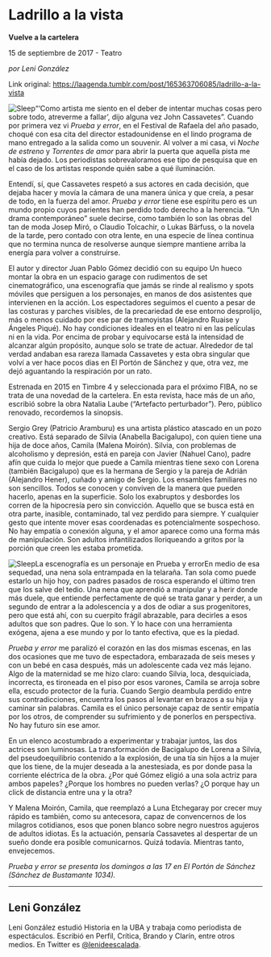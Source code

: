 # Ladrillo a la vista

**Vuelve a la cartelera**

15 de septiembre de 2017 - Teatro

_por Leni González_

Link original: https://laagenda.tumblr.com/post/165363706085/ladrillo-a-la-vista

![Sleep](https://64.media.tumblr.com/e41f1cd935cb1937f74c3a29a78e3eb8/tumblr_inline_pk0l7ytKWa1t6q87u_500.jpg)“‘Como artista me siento en el deber de intentar muchas cosas pero sobre todo, atreverme a fallar’, dijo alguna vez John Cassavetes”. Cuando por primera vez vi *Prueba y error*, en el Festival de Rafaela del año pasado, choqué con esa cita del director estadounidense en el lindo programa de mano entregado a la salida como un souvenir. Al volver a mi casa, vi *Noche de estreno* y *Torrentes de amor* para abrir la puerta que aquella pista me había dejado. Los periodistas sobrevaloramos ese tipo de pesquisa que en el caso de los artistas responde quién sabe a qué iluminación.


Entendí, sí, que Cassavetes respetó a sus actores en cada decisión, que dejaba hacer y movía la cámara de una manera única y que creía, a pesar de todo, en la fuerza del amor. *Prueba y error* tiene ese espíritu pero es un mundo propio cuyos parientes han perdido todo derecho a la herencia. “Un drama contemporáneo” suele decirse, como también lo son las obras del tan de moda Josep Miró, o Claudio Tolcachir, o Lukas Bärfuss, o la novela de la tarde, pero contado con otra lente, en una especie de línea continua que no termina nunca de resolverse aunque siempre mantiene arriba la energía para volver a construirse.


El autor y director Juan Pablo Gómez decidió con su equipo Un hueco montar la obra en un espacio garage con rudimentos de set cinematográfico, una escenografía que jamás se rinde al realismo y spots móviles que persiguen a los personajes, en manos de dos asistentes que intervienen en la acción. Los espectadores seguimos el cuento a pesar de las costuras y parches visibles, de la precariedad de ese entorno desprolijo, más o menos cuidado por ese par de tramoyistas (Alejandro Ruaise y Ángeles Piqué). No hay condiciones ideales en el teatro ni en las películas ni en la vida. Por encima de probar y equivocarse está la intensidad de alcanzar algún propósito, aunque solo se trate de actuar. Alrededor de tal verdad andaban esa rareza llamada Cassavetes y esta obra singular que volví a ver hace pocos dias en El Portón de Sánchez y que, otra vez, me dejó aguantando la respiración por un rato. 


Estrenada en 2015 en Timbre 4 y seleccionada para el próximo FIBA, no se trata de una novedad de la cartelera. En esta revista, hace más de un año, escribió sobre la obra Natalia Laube (“Artefacto perturbador”). Pero, público renovado, recordemos la sinopsis.


Sergio Grey (Patricio Aramburu) es una artista plástico atascado en un pozo creativo. Está separado de Silvia (Anabella Bacigalupo), con quien tiene una hija de doce años, Camila (Malena Moirón). Silvia, con problemas de alcoholismo y depresión, está en pareja con Javier (Nahuel Cano), padre afín que cuida lo mejor que puede a Camila mientras tiene sexo con Lorena (también Bacigalupo) que es la hermana de Sergio y la pareja de Adrián (Alejandro Hener), cuñado y amigo de Sergio. Los ensambles familiares no son sencillos. Todos se conocen y conviven de la manera que pueden hacerlo, apenas en la superficie. Solo los exabruptos y desbordes los corren de la hipocresía pero sin convicción. Aquello que se busca está en otra parte, inasible, contaminado, tal vez perdido para siempre. Y cualquier gesto que intente mover esas coordenadas es potencialmente sospechoso. No hay empatía o conexión alguna, y el amor aparece como una forma más de manipulación. Son adultos infantilizados lloriqueando a gritos por la porción que creen les estaba prometida. 


![Sleep](https://64.media.tumblr.com/e41f1cd935cb1937f74c3a29a78e3eb8/tumblr_inline_pk0l7ytKWa1t6q87u_500.jpg)La escenografía es un personaje en Prueba y errorEn medio de esa sequedad, una nena sola entrampada en la telaraña. Tan sola como puede estarlo un hijo hoy, con padres pasados de rosca esperando el último tren que los salve del tedio. Una nena que aprendió a manipular y a herir donde más duele, que entiende perfectamente de qué se trata ganar y perder, a un segundo de entrar a la adolescencia y a dos de odiar a sus progenitores, pero que está ahí, con su cuerpito frágil abrazable, para decirles a esos adultos que son padres. Que lo son. Y lo hace con una herramienta exógena, ajena a ese mundo y por lo tanto efectiva, que es la piedad. 


*Prueba y error* me paralizó el corazón en las dos mismas escenas, en las dos ocasiones que me tuvo de espectadora, embarazada de seis meses y con un bebé en casa después, más un adolescente cada vez más lejano. Algo de la maternidad se me hizo claro: cuando Silvia, loca, desquiciada, incorrecta, es tironeada en el piso por esos varones, Camila se arroja sobre ella, escudo protector de la furia. Cuando Sergio deambula perdido entre sus contradicciones, encuentra los pasos al levantar en brazos a su hija y caminar sin palabras. Camila es el único personaje capaz de sentir empatía por los otros, de comprender su sufrimiento y de ponerlos en perspectiva. No hay futuro sin ese amor. 


En un elenco acostumbrado a experimentar y trabajar juntos, las dos actrices son luminosas. La transformación de Bacigalupo de Lorena a Silvia, del pseudoequilibrio contenido a la explosión, de una tía sin hijos a la mujer que los tiene, de la mujer deseada a la anestesiada, es por donde pasa la corriente eléctrica de la obra. ¿Por qué Gómez eligió a una sola actriz para ambos papeles? ¿Porque los hombres no pueden verlas? ¿O porque hay un click de distancia entre una y la otra? 


Y Malena Moirón, Camila, que reemplazó a Luna Etchegaray por crecer muy rápido es también, como su antecesora, capaz de convencernos de los milagros cotidianos, esos que ponen blanco sobre negro nuestros agujeros de adultos idiotas. Es la actuación, pensaría Cassavetes al despertar de un sueño donde era posible comunicarnos. Quizá todavía. Mientras tanto, envejecemos.


  
  
*Prueba y error se presenta los domingos a las 17 en El Portón de Sánchez (Sánchez de Bustamante 1034).*

  


---

 Leni González
--------------

 Leni González estudió Historia en la UBA y trabaja como periodista de espectáculos. Escribió en Perfil, Crítica, Brando y Clarín, entre otros medios. En Twitter es [@lenideescalada](https://twitter.com/LeniDeEscalada). 

